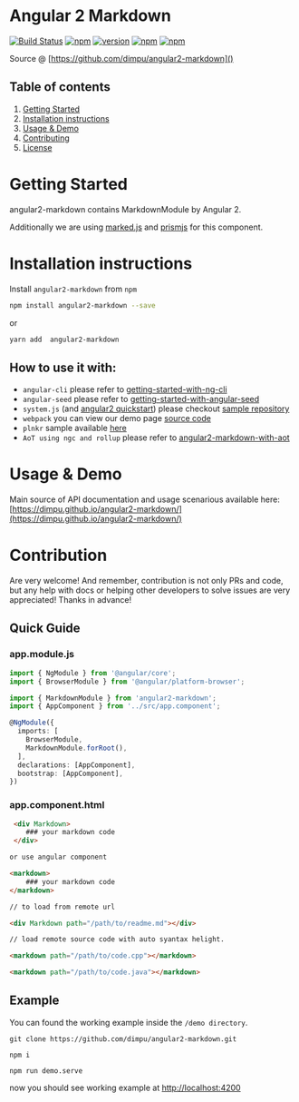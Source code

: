 # Angular 2 Markdown

[![Build Status][travis-badge]][travis-badge-url]
[![npm][circleci-badge-url]][circleci-url]
[![version][npm-badge-url]][npm-url]
[![npm][license-badge-url]][license-url]
[![npm][dep-badge-url]][dep-url]


 Source @ [https://github.com/dimpu/angular2-markdown]()



 ## Table of contents
 1. [Getting Started](#getting-started)
 2. [Installation instructions](#installation-instructions)
 3. [Usage & Demo](#usage--demo)
 4. [Contributing](#contribution)
 5. [License](#license)



 # Getting Started

angular2-markdown contains MarkdownModule by Angular 2.

Additionally we are using [marked.js](http://https://github.com/chjj/marked/) and [prismjs](http://prismjs.com/) for this component.


# Installation instructions

Install `angular2-markdown` from `npm`
```bash
npm install angular2-markdown --save
```

or
```bash
yarn add  angular2-markdown
```

## How to use it with:
 - `angular-cli` please refer to [getting-started-with-ng-cli](https://github.com/dimpu/angular2-markdown/tree/master/docs/getting-started/ng-cli.md)
 - `angular-seed` please refer to [getting-started-with-angular-seed](https://github.com/dimpu/angular2-markdown/tree/master/docs/getting-started/angular-seed.md)
 - `system.js` (and [angular2 quickstart](https://angular.io/docs/ts/latest/quickstart.html)) please checkout [sample repository](https://github.com/dimpu/angular2-quickstart)
 - `webpack` you can view our demo page [source code](https://github.com/dimpu/angular2-markdown/tree/master/demo)
 - `plnkr` sample available [here](http://bit.ly/2kT0z20)
 - `AoT using ngc and rollup` please refer to [angular2-markdown-with-aot](https://github.com/dimpu/angular2-markdown/tree/master/docs/getting-started/aot.md)


 # Usage & Demo

 Main source of API documentation and usage scenarious available here:
 [https://dimpu.github.io/angular2-markdown/](https://dimpu.github.io/angular2-markdown/)


 # Contribution

 Are very welcome! And remember, contribution is not only PRs and code, but any help with docs or helping other developers to solve issues are very appreciated! Thanks in advance!



## Quick Guide
### app.module.js
```typescript
import { NgModule } from '@angular/core';
import { BrowserModule } from '@angular/platform-browser';

import { MarkdownModule } from 'angular2-markdown';
import { AppComponent } from '../src/app.component';

@NgModule({
  imports: [
    BrowserModule,
    MarkdownModule.forRoot(),
  ],
  declarations: [AppComponent],
  bootstrap: [AppComponent],
})

```

### app.component.html
```html
 <div Markdown>
    ### your markdown code
 </div>

or use angular component

<markdown>
    ### your markdown code
</markdown>

// to load from remote url

<div Markdown path="/path/to/readme.md"></div>

// load remote source code with auto syantax helight.

<markdown path="/path/to/code.cpp"></markdown>

<markdown path="/path/to/code.java"></markdown>
```

## Example

You can found the working example inside the `/demo directory`.

```
git clone https://github.com/dimpu/angular2-markdown.git

npm i

npm run demo.serve
```
now you should see working example at [http://localhost:4200]()




[travis-badge]: https://travis-ci.org/dimpu/angular2-markdown.svg?branch=master
[travis-badge-url]: https://travis-ci.org/dimpu/angular2-markdown
[license-url]: https://opensource.org/licenses/MIT
[license-badge-url]: https://img.shields.io/npm/l/angular2-markdown.svg
[npm-url]: https://www.npmjs.com/package/angular2-markdown
[npm-badge-url]: https://img.shields.io/npm/v/angular2-markdown.svg?style=flat
[circleci-url]: https://circleci.com/gh/dimpu/angular2-markdown/master
[circleci-badge-url]: https://circleci.com/gh/dimpu/angular2-markdown/tree/master.svg?style=shield&
[demo-url]: https://github.com/dimpu/angular2-markdown
[dep-url]: https://david-dm.org/dimpu/angular2-markdown
[dep-badge-url]: https://david-dm.org/dimpu/angular2-markdown/status.svg
